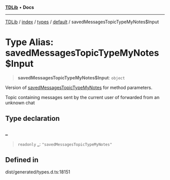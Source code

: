 [**TDLib**](../../../../../../README.md) • **Docs**

***

[TDLib](../../../../../../modules.md) / [index](../../../../../README.md) / [types](../../../README.md) / [default](../README.md) / savedMessagesTopicTypeMyNotes$Input

# Type Alias: savedMessagesTopicTypeMyNotes$Input

> **savedMessagesTopicTypeMyNotes$Input**: `object`

Version of [savedMessagesTopicTypeMyNotes](savedMessagesTopicTypeMyNotes.md) for method parameters.

Topic containing messages sent by the current user of forwarded from an unknown chat

## Type declaration

### \_

> `readonly` **\_**: `"savedMessagesTopicTypeMyNotes"`

## Defined in

dist/generated/types.d.ts:18151
